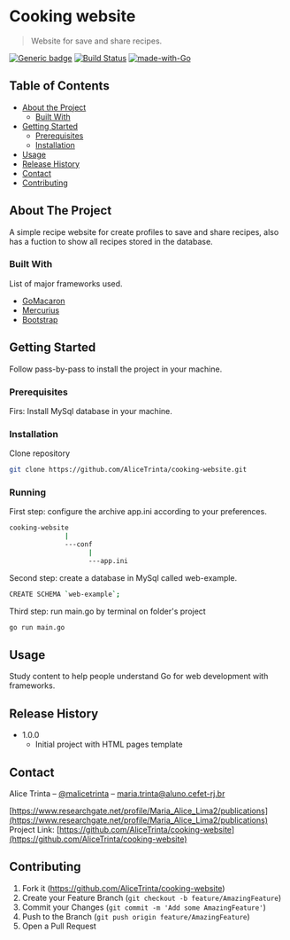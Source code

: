 # Cooking website
> Website for save and share recipes.

[![Generic badge](https://img.shields.io/badge/Version-1.0.0-<COLOR>.svg)](https://shields.io/)
[![Build Status][travis-image]][travis-url]
[![made-with-Go](https://img.shields.io/badge/Made%20with-Go-1f425f.svg)](http://golang.org)

<!-- TABLE OF CONTENTS -->
## Table of Contents

* [About the Project](#about-the-project)
  * [Built With](#built-with)
* [Getting Started](#getting-started)
  * [Prerequisites](#prerequisites)
  * [Installation](#installation)
* [Usage](#usage)
* [Release History](#release-history)
* [Contact](#contact)
* [Contributing](#contributing)



<!-- ABOUT THE PROJECT -->
## About The Project
A simple recipe website for create profiles to save and share recipes, also has a fuction to show all recipes stored in the database.

### Built With
List of major frameworks used.
* [GoMacaron](https://go-macaron.com/)
* [Mercurius](https://github.com/novatrixtech/mercurius)
* [Bootstrap](https://getbootstrap.com)



<!-- GETTING STARTED -->
## Getting Started

Follow pass-by-pass to install the project in your machine.

### Prerequisites

Firs: Install MySql database in your machine.

### Installation

Clone repository
```sh
git clone https://github.com/AliceTrinta/cooking-website.git
```

### Running

First step: configure the archive app.ini according to your preferences.
```sh
cooking-website
              |
              ---conf
                    |
                    ---app.ini
```

Second step: create a database in MySql called web-example.
```sh
CREATE SCHEMA `web-example`;
```

Third step: run main.go by terminal on folder's project
```sh
go run main.go
```



<!-- USAGE -->
## Usage

Study content to help people understand Go for web development with frameworks.



<!-- RELEASE HISTORY -->
## Release History

* 1.0.0
    * Initial project with HTML pages template



<!-- CONTACT -->
## Contact

Alice Trinta – [@malicetrinta](https://www.instagram.com/malicetrinta/) – maria.trinta@aluno.cefet-rj.br

[https://www.researchgate.net/profile/Maria_Alice_Lima2/publications](https://www.researchgate.net/profile/Maria_Alice_Lima2/publications)
Project Link: [https://github.com/AliceTrinta/cooking-website](https://github.com/AliceTrinta/cooking-website)



<!-- CONTRIBUTING -->
## Contributing

1. Fork it (<https://github.com/AliceTrinta/cooking-website>)
2. Create your Feature Branch (`git checkout -b feature/AmazingFeature`)
3. Commit your Changes (`git commit -m 'Add some AmazingFeature'`)
4. Push to the Branch (`git push origin feature/AmazingFeature`)
5. Open a Pull Request

<!-- Markdown link & img dfn's -->
[npm-image]: https://img.shields.io/npm/v/datadog-metrics.svg?style=flat-square
[npm-url]: https://npmjs.org/package/datadog-metrics
[npm-downloads]: https://img.shields.io/npm/dm/datadog-metrics.svg?style=flat-square
[travis-image]: https://img.shields.io/travis/dbader/node-datadog-metrics/master.svg?style=flat-square
[travis-url]: https://travis-ci.org/dbader/node-datadog-metrics
[wiki]: https://github.com/yourname/yourproject/wiki

